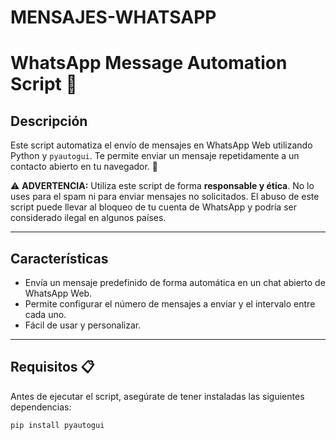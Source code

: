 # MENSAJES-WHATSAPP
# WhatsApp Message Automation Script 📲

## Descripción
Este script automatiza el envío de mensajes en WhatsApp Web utilizando Python y `pyautogui`. Te permite enviar un mensaje repetidamente a un contacto abierto en tu navegador. 🚀

⚠️ **ADVERTENCIA:** Utiliza este script de forma **responsable y ética**. No lo uses para el spam ni para enviar mensajes no solicitados. El abuso de este script puede llevar al bloqueo de tu cuenta de WhatsApp y podría ser considerado ilegal en algunos países.

---

## Características
- Envía un mensaje predefinido de forma automática en un chat abierto de WhatsApp Web.
- Permite configurar el número de mensajes a enviar y el intervalo entre cada uno.
- Fácil de usar y personalizar.

---

## Requisitos 📋
Antes de ejecutar el script, asegúrate de tener instaladas las siguientes dependencias:

```bash
pip install pyautogui

